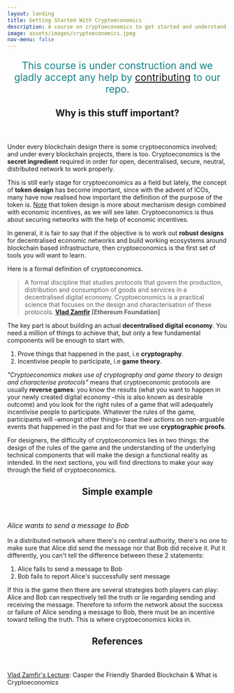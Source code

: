 ```yaml
---
layout: landing
title: Getting Started With Cryptoeconomics
description: A course on cryptoeconomics to get started and understand it's relevance in the crypto space. There are numerous writings about cryptoeconomics out there. Here we'd like to give you a small pill about what cryptoeconomics is and provide you with further reading material.
image: assets/images/cryptoeconomics.jpeg
nav-menu: false
---
```


<!-- Main -->
<div id="main">

<!-- One -->
<section id="one">
	<div class="inner">
		<p style="font-size: 1.6em; text-align: center; color: #138388;">This course is under construction and we gladly accept any help by <a href="https://github.com/cryptoeconomics-hub/cryptoeconomics101">contributing</a> to our repo.</p>
		<header class="major">
			<h2>Why is this stuff important?</h2>
		</header>
		<p>Under every blockchain design there is some cryptoeconomics involved; and under every blockchain projects, there is too. Cryptoeconomics is the <b>secret ingredient</b> required in order for open, decentralised, secure, neutral, distributed network to work properly.</p>
		<p>This is still early stage for cryptoeconomics as a field but lately, the concept of <b>token design</b> has become important, since with the advent of ICOs, many have now realised how important the definition of the purpose of the token is. <a href="https://youtu.be/cM5KYcOm66Y">Note</a> that token design is more about mechanism design combined with economic incentives, as we will see later. Cryptoeconomics is thus about securing networks with the help of economic incentives.</p>
		<p>In general, it is fair to say that if the objective is to work out <b>robust designs</b> for decentralised economic networks and build working ecosystems around blockchain based infrastructure, then cryptoeconomics is the first set of tools you will want to learn.</p>
		<p>Here is a formal definition of cryptoeconomics.</p>
		<blockquote>A formal discipline that studies protocols that govern the production, distribution and consumption of goods and services in a decentralised digital economy. Cryptoeconomics is a practical science that focuses on the design and characterisation of these protocols. <b><a href="https://twitter.com/VladZamfir" alt="Vlad Zamfir profile">Vlad Zamfir</a> [Ethereum Foundation]</b></blockquote>
		<p>The key part is about building an actual <b>decentralised digital economy</b>. You need a million of things to achieve that, but only a few fundamental components will be enough to start with.</p>
		<ol>
			<li>Prove things that happened in the past, i.e <b>cryptography</b>.</li>
			<li>Incentivise people to participate, i.e <b>game theory</b>.</li>
		</ol>
		<p><i>"Cryptoeconomics makes use of cryptography and game theory to design and characterise protocols"</i> means that cryptoeconomic protocols are usually <b>reverse games</b>: you know the results (what you want to happen in your newly created digital economy –this is also known as desirable outcome) and you look for the right rules of a game that will adequately incentivise people to participate. Whatever the rules of the game, participants will –amongst other things– base their actions on non-arguable events that happened in the past and for that we use <b>cryptographic proofs</b>.</p>
		<p>For designers, the difficulty of cryptoeconomics lies in two things: the design of the rules of the game and the understanding of the underlying technical components that will make the design a functional reality as intended. In the next sections, you will find directions to make your way through the field of cryptoeconomics.</p>
		<header class="major">
			<h2>Simple example</h2>
		</header>
		<p style="font-size: 1.1em;"><i>Alice wants to send a message to Bob</i></p>
		<p>In a distributed network where there's no central authority, there's no one to make sure that Alice did send the message nor that Bob did receive it. Put it differently, you can't tell the difference between these 2 statements:</p>
		<ol>
			<li>Alice fails to send a message to Bob</li>
			<li>Bob fails to report Alice's successfully sent message</li>
		</ol>
		<p>If this is the game then there are several strategies both players can play: Alice and Bob can respectively tell the truth or lie regarding sending and receiving the message. Therefore to inform the network about the success or failure of Alice sending a message to Bob, there must be an incentive toward telling the truth. This is where cryptoeconomics kicks in.</p>
		<!-- <header class="major">
			<h2>What are the goals of cryptoeconomics?</h2>
		</header> -->
		<p></p>
		<p></p>
		<p></p>
		<p></p>
		<header class="major">
			<h2>References</h2>
		</header>
		<p><a href="https://youtu.be/cM5KYcOm66Y">Vlad Zamfir's Lecture</a>: Casper the Friendly Sharded Blockchain & What is Cryptoeconomics</p>
		<p></p>
		<p></p>
		<p></p>
		<p></p>
	</div>
</section>

<!-- Two -->
<!-- <section id="two" class="spotlights">
	<section>
		<img src="assets/images/chunlea-468174-unsplash.jpg" alt="" data-position="center center" />
		<div class="content">
			<div class="inner">
				<header class="major">
					<h3>Cryptography</h3>
				</header>
				<p>Cryptography is used to undeniably prove things that happened in the past.</p>
				<p><b>Hash</b>: </p>
				<p><b>Digital Signature</b>: </p>
				<p><b>Cryptographic Proof</b>: </p>
			</div>
		</div>
	</section>
	<section>
		<img src="assets/images/shirly-niv-marton-377770-unsplash.jpg" alt="" data-position="top center" />
		<div class="content">
			<div class="inner">
				<header class="major">
					<h3>Game Theory</h3>
				</header>
				<p>TBD</p>
			</div>
		</div>
	</section>
	<section>
		<img src="assets/images/shane-aldendorff-587930-unsplash.jpg" alt="" data-position="25% 25%" />
		<div class="content">
			<div class="inner">
				<header class="major">
					<h3>Mechanism Design</h3>
				</header>
				<p>TBD</p>
			</div>
		</div>
	</section>
	<section>
		<img src="assets/images/matt-artz-353210-unsplash.jpg" alt="" data-position="top center" />
		<div class="content">
			<div class="inner">
				<header class="major">
					<h3>Tooling</h3>
				</header>
				<p>TBD</p>
			</div>
		</div>
	</section>
	<section>
		<img src="assets/images/andrew-wulf-303962-unsplash.jpg" alt="" data-position="25% 25%" />
		<div class="content">
			<div class="inner">
				<header class="major">
					<h3>Token Design</h3>
				</header>
				<p>TBD</p>
			</div>
		</div>
	</section>
</section> -->

<!-- Three -->
<!-- <section id="three">
	<div class="inner">
		<header class="major">
			<h2>Desirable Outcome</h2>
		</header>
		<p>TBD</p>
		<ul class="actions">
			<li><a href="training.html" class="button next">Start Learning</a></li>
		</ul>
	</div>
</section> -->

</div>
